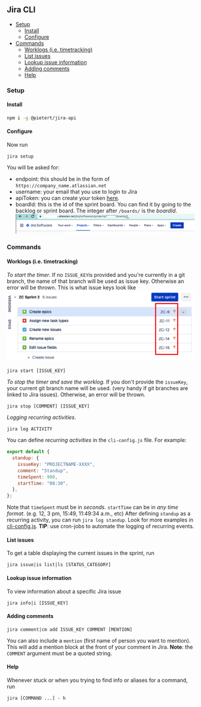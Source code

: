 ## Jira CLI

- [Setup](#setup)
  - [Install](#install)
  - [Configure](#configure)
- [Commands](#commands)
  - [Worklogs (i.e. timetracking)](#worklogs--ie-timetracking-)
  - [List issues](#list-issues)
  - [Lookup issue information](#lookup-issue-information)
  - [Adding comments](#adding-comments)
  - [Help](#help)

### Setup

#### Install

```bash
npm i -g @pietert/jira-api
```

#### Configure

Now run

```node
jira setup
```

You will be asked for:

- endpoint: this should be in the form of `https://company_name.atlassian.net`
- username: your email that you use to login to Jira
- apiToken: you can create your token [here](https://id.atlassian.com/manage-profile/security/api-tokens).
- boardId: this is the id of the sprint board. You can find it by going to the backlog or sprint board. The integer after `/boards/` is the _boardId_.
  ![](/assets/images//boardId.png)

### Commands

#### Worklogs (i.e. timetracking)

_To start the timer_. If no `ISSUE_KEY`is provided and you're currently in a git branch, the name of that branch will be used as issue key. Otherwise an error will be thrown. This is what issue keys look like ![](/assets//images//issueKeys.png)

```node
jira start [ISSUE_KEY]
```

_To stop the timer and save the worklog._ If you don't provide the `issueKey`, your current git branch name will be used. (very handy if git branches are linked to Jira issues). Otherwise, an error will be thrown.

```node
jira stop [COMMENT] [ISSUE_KEY]
```

_Logging recurring activities_.

```node
jira log ACTIVITY
```

You can define _recurring activities_ in the `cli-config.js` file. For example:

```js
export default {
  standup: {
    issueKey: "PROJECTNAME-XXXX",
    comment: "Standup",
    timeSpent: 900,
    startTime: "08:30",
  },
};
```

Note that `timeSpent` must be in _seconds_. `startTime` can be in _any time format_. (e.g. 12, 3 pm, 15:49, 11:49:34 a.m., etc)
After defining `standup` as a recurring activity, you can run `jira log standup`. Look for more examples in [cli-config.js](./cli-config.js).
**TIP**: use cron-jobs to automate the logging of recurring events.

#### List issues

To get a table displaying the current issues in the sprint, run

```node
jira issue|is list|ls [STATUS_CATEGORY]
```

#### Lookup issue information

To view information about a specific Jira issue

```node
jira info|i [ISSUE_KEY]
```

#### Adding comments

```node
jira comment|cm add ISSUE_KEY COMMENT [MENTION]
```

You can also include a `mention` (first name of person you want to mention). This will add a mention block at the front of your comment in Jira.
**Note**: the `COMMENT` argument must be a quoted string.

#### Help

Whenever stuck or when you trying to find info or aliases for a command, run

```node
jira [COMMAND ...] - h
```
